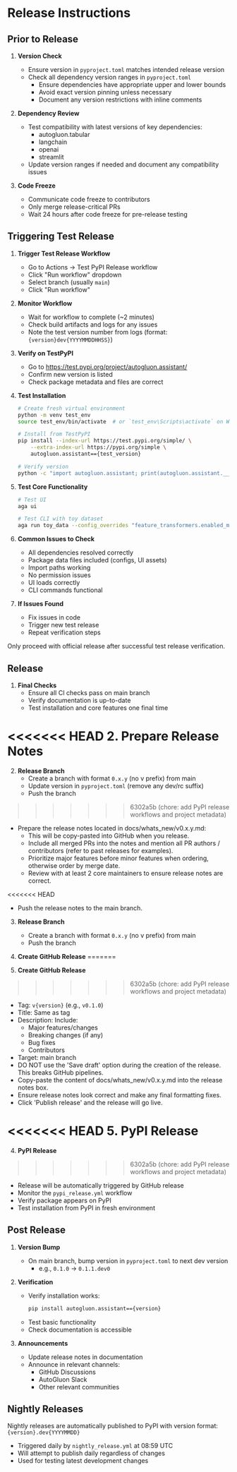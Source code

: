# Release Instructions

## Prior to Release

1. **Version Check**
   * Ensure version in `pyproject.toml` matches intended release version
   * Check all dependency version ranges in `pyproject.toml`
     * Ensure dependencies have appropriate upper and lower bounds
     * Avoid exact version pinning unless necessary
     * Document any version restrictions with inline comments

2. **Dependency Review**
   * Test compatibility with latest versions of key dependencies:
     * autogluon.tabular
     * langchain
     * openai
     * streamlit
   * Update version ranges if needed and document any compatibility issues

3. **Code Freeze**
   * Communicate code freeze to contributors
   * Only merge release-critical PRs
   * Wait 24 hours after code freeze for pre-release testing



## Triggering Test Release

1. **Trigger Test Release Workflow**
   * Go to Actions → Test PyPI Release workflow
   * Click "Run workflow" dropdown
   * Select branch (usually `main`)
   * Click "Run workflow"

2. **Monitor Workflow**
   * Wait for workflow to complete (~2 minutes)
   * Check build artifacts and logs for any issues
   * Note the test version number from logs (format: `{version}dev{YYYYMMDDHHSS}`)

3. **Verify on TestPyPI**
   * Go to https://test.pypi.org/project/autogluon.assistant/
   * Confirm new version is listed
   * Check package metadata and files are correct

4. **Test Installation**
   ```bash
   # Create fresh virtual environment
   python -m venv test_env
   source test_env/bin/activate  # or `test_env\Scripts\activate` on Windows

   # Install from TestPyPI
   pip install --index-url https://test.pypi.org/simple/ \
       --extra-index-url https://pypi.org/simple \
       autogluon.assistant=={test_version}

   # Verify version
   python -c "import autogluon.assistant; print(autogluon.assistant.__version__)"
   ```

5. **Test Core Functionality**
   ```bash
   # Test UI
   aga ui

   # Test CLI with toy dataset
   aga run toy_data --config_overrides "feature_transformers.enabled_models=None, autogluon.predictor_fit_kwargs.time_limit=3600"
   ```

6. **Common Issues to Check**
   * All dependencies resolved correctly
   * Package data files included (configs, UI assets)
   * Import paths working
   * No permission issues
   * UI loads correctly
   * CLI commands functional

7. **If Issues Found**
   * Fix issues in code
   * Trigger new test release
   * Repeat verification steps

Only proceed with official release after successful test release verification.

## Release

1. **Final Checks**
   * Ensure all CI checks pass on main branch
   * Verify documentation is up-to-date
   * Test installation and core features one final time

<<<<<<< HEAD
2. **Prepare Release Notes**
=======
2. **Release Branch**
   * Create a branch with format `0.x.y` (no v prefix) from main
   * Update version in `pyproject.toml` (remove any dev/rc suffix)
   * Push the branch
>>>>>>> 6302a5b (chore: add PyPI release workflows and project metadata)
   * Prepare the release notes located in docs/whats_new/v0.x.y.md:
     * This will be copy-pasted into GitHub when you release.
     * Include all merged PRs into the notes and mention all PR authors / contributors (refer to past releases for examples).
     * Prioritize major features before minor features when ordering, otherwise order by merge date.
     * Review with at least 2 core maintainers to ensure release notes are correct.

<<<<<<< HEAD
   * Push the release notes to the main branch.

3. **Release Branch**
   * Create a branch with format `0.x.y` (no v prefix) from main
   * Push the branch

4. **Create GitHub Release**
=======
3. **Create GitHub Release**
>>>>>>> 6302a5b (chore: add PyPI release workflows and project metadata)
   * Tag: `v{version}` (e.g., `v0.1.0`)
   * Title: Same as tag
   * Description: Include:
     * Major features/changes
     * Breaking changes (if any)
     * Bug fixes
     * Contributors
   * Target: main branch
   * DO NOT use the 'Save draft' option during the creation of the release. This breaks GitHub pipelines.
   * Copy-paste the content of docs/whats_new/v0.x.y.md into the release notes box.
   * Ensure release notes look correct and make any final formatting fixes.
   * Click 'Publish release' and the release will go live.

<<<<<<< HEAD
5. **PyPI Release**
=======
4. **PyPI Release**
>>>>>>> 6302a5b (chore: add PyPI release workflows and project metadata)
   * Release will be automatically triggered by GitHub release
   * Monitor the `pypi_release.yml` workflow
   * Verify package appears on PyPI
   * Test installation from PyPI in fresh environment

## Post Release

1. **Version Bump**
   * On main branch, bump version in `pyproject.toml` to next dev version
     * e.g., `0.1.0` → `0.1.1.dev0`

2. **Verification**
   * Verify installation works:
     ```bash
     pip install autogluon.assistant=={version}
     ```
   * Test basic functionality
   * Check documentation is accessible

3. **Announcements**
   * Update release notes in documentation
   * Announce in relevant channels:
     * GitHub Discussions
     * AutoGluon Slack
     * Other relevant communities


## Nightly Releases

Nightly releases are automatically published to PyPI with version format:
`{version}.dev{YYYYMMDD}`

* Triggered daily by `nightly_release.yml` at 08:59 UTC
* Will attempt to publish daily regardless of changes
* Used for testing latest development changes
